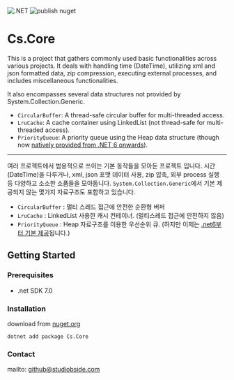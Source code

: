 ![.NET](https://github.com/StudioBside/Cs.Logging/actions/workflows/dotnet.yml/badge.svg) ![publish nuget](https://github.com/StudioBside/StarServerEngine/actions/workflows/publish-nuget.yml/badge.svg)

# Cs.Core

This is a project that gathers commonly used basic functionalities across various projects. It deals with handling time (DateTime), utilizing xml and json formatted data, zip compression, executing external processes, and includes miscellaneous functionalities.

It also encompasses several data structures not provided by System.Collection.Generic.

* `CircularBuffer`: A thread-safe circular buffer for multi-threaded access.
* `LruCache`: A cache container using LinkedList<T> (not thread-safe for multi-threaded access).
* `PriorityQueue`: A priority queue using the Heap data structure (though now [natively provided from .NET 6 onwards](https://learn.microsoft.com/ko-kr/dotnet/api/system.collections.generic.priorityqueue-2)).

---

여러 프로젝트에서 범용적으로 쓰이는 기본 동작들을 모아둔 프로젝트 입니다. 
시간(DateTime)을 다루거나, xml, json 포맷 데이터 사용, zip 압축, 외부 process 실행 등 다양하고 소소한 소품들을 모아둡니다. 
`System.Collection.Generic`에서 기본 제공되지 않는 몇가지 자료구조도 포함하고 있습니다.

* `CircularBuffer` : 멀티 스레드 접근에 안전한 순환형 버퍼
* `LruCache` : LinkedList<T> 사용한 캐시 컨테이너. (멀티스레드 접근에 안전하지 않음)
* `PriorityQueue` : Heap 자료구조를 이용한 우선순위 큐. (하지만 이제는 [.net6부터 기본 제공](https://learn.microsoft.com/ko-kr/dotnet/api/system.collections.generic.priorityqueue-2)됩니다.)

## Getting Started

### Prerequisites

- .net SDK 7.0

### Installation

download from [nuget.org](https://www.nuget.org/packages/Cs.Logging/)
```
dotnet add package Cs.Core
```

### Contact

mailto: github@studiobside.com